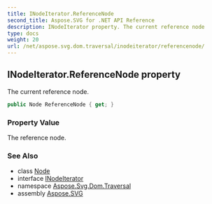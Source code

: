```yaml
---
title: INodeIterator.ReferenceNode
second_title: Aspose.SVG for .NET API Reference
description: INodeIterator property. The current reference node
type: docs
weight: 20
url: /net/aspose.svg.dom.traversal/inodeiterator/referencenode/
---
```

## INodeIterator.ReferenceNode property

The current reference node.

```csharp
public Node ReferenceNode { get; }
```

### Property Value

The reference node.

### See Also

* class [Node](../../../aspose.svg.dom/node/)
* interface [INodeIterator](../)
* namespace [Aspose.Svg.Dom.Traversal](../../../aspose.svg.dom.traversal/)
* assembly [Aspose.SVG](../../../)

